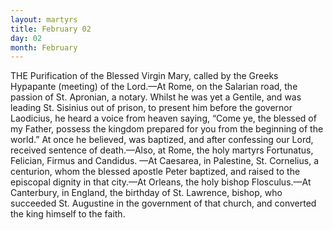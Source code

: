 ```yaml
---
layout: martyrs
title: February 02
day: 02
month: February
---
```

THE Purification of the Blessed Virgin Mary, called by the Greeks Hypapante (meeting) of the Lord.&mdash;At Rome, on the Salarian road, the passion of St. Apronian, a notary. Whilst he was yet a Gentile, and was leading St. Sisinius out of prison, to present him before the governor Laodicius, he heard a voice from heaven saying, &ldquo;Come ye, the blessed of my Father, possess the kingdom prepared for you from the beginning of the world.&rdquo; At once he believed, was baptized, and after confessing our Lord, received sentence of death.&mdash;Also, at Rome, the holy martyrs Fortunatus, Felician, Firmus and Candidus. &mdash;At Caesarea, in Palestine, St. Cornelius, a centurion, whom the blessed apostle Peter baptized, and raised to the episcopal dignity in that city.&mdash;At Orleans, the holy bishop Flosculus.&mdash;At Canterbury, in England, the birthday of St. Lawrence, bishop, who succeeded St. Augustine in the government of that church, and converted the king himself to the faith.  
